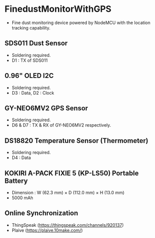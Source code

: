 # FinedustMonitorWithGPS
* Fine dust monitoring device powered by NodeMCU with the location tracking capability.

## SDS011 Dust Sensor
* Soldering required.
* D1 : TX of SDS011

## 0.96" OLED I2C
* Soldering required.
* D3 : Data, D2 : Clock

## GY-NEO6MV2 GPS Sensor
* Soldering required.
* D6 & D7 : TX & RX of GY-NEO6MV2 respectively.

## DS18820 Temperature Sensor (Thermometer)
* Soldering required.
* D4 : Data

## KOKIRI A-PACK FIXIE 5 (KP-LS50) Portable Battery
* Dimension : W (62.3 mm) × D (112.0 mm) × H (13.0 mm)
* 5000 mAh

## Online Synchronization
* ThingSpeak (https://thingspeak.com/channels/920137)
* Plaive (https://plaive.10make.com/)
